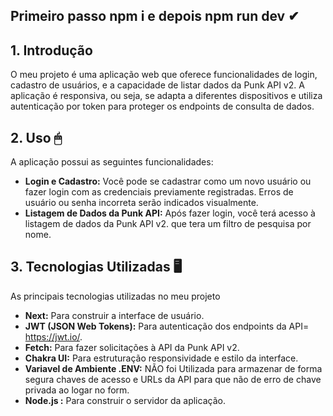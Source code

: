 ## Primeiro passo npm i e depois npm run dev ✔

## **1. Introdução**

O meu projeto é uma aplicação web que oferece funcionalidades de login, cadastro de usuários, e a capacidade de listar dados da Punk API v2. A aplicação é responsiva, ou seja, se adapta a diferentes dispositivos e utiliza autenticação por token para proteger os endpoints de consulta de dados. 

## **2. Uso 🖱**

A aplicação possui as seguintes funcionalidades:

- **Login e Cadastro:** Você pode se cadastrar como um novo usuário ou fazer login com as credenciais previamente registradas. Erros de usuário ou senha incorreta serão indicados visualmente.
- **Listagem de Dados da Punk API:** Após fazer login, você terá acesso à listagem de dados da Punk API v2. que tera um filtro de pesquisa por nome.

## **3. Tecnologias Utilizadas 🖥**

As principais tecnologias utilizadas no meu projeto

- **Next:** Para construir a interface de usuário.
- **JWT (JSON Web Tokens):** Para autenticação dos endpoints da API= https://jwt.io/.
- **Fetch:** Para fazer solicitações à API da Punk API v2.
- **Chakra UI:** Para estruturação  responsividade e estilo da interface.
- **Variavel de Ambiente  .ENV:** NÃO foi Utilizada para armazenar de forma segura chaves de acesso e URLs da API para que não de erro de chave privada ao logar no form.
- **Node.js :** Para construir o servidor da aplicação.
